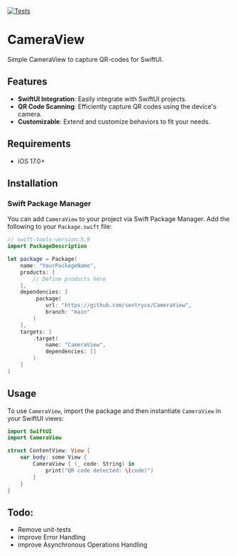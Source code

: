 [![Tests](https://github.com/sentryco/CameraView/actions/workflows/Tests.yml/badge.svg)](https://github.com/sentryco/CameraView/actions/workflows/Tests.yml)

# CameraView

Simple CameraView to capture QR-codes for SwiftUI.

## Features

- **SwiftUI Integration**: Easily integrate with SwiftUI projects.
- **QR Code Scanning**: Efficiently capture QR codes using the device's camera.
- **Customizable**: Extend and customize behaviors to fit your needs.

## Requirements

- iOS 17.0+

## Installation

### Swift Package Manager

You can add `CameraView` to your project via Swift Package Manager. Add the following to your `Package.swift` file:

```swift
// swift-tools-version:5.9
import PackageDescription

let package = Package(
    name: "YourPackageName",
    products: [
        // Define products here
    ],
    dependencies: [
        .package(
            url: "https://github.com/sentryco/CameraView",
            branch: "main"
        )
    ],
    targets: [
        .target(
            name: "CameraView",
            dependencies: []
        )
    ]
)
```

## Usage

To use `CameraView`, import the package and then instantiate `CameraView` in your SwiftUI views:

```swift
import SwiftUI
import CameraView

struct ContentView: View {
    var body: some View {
        CameraView { (_ code: String) in
            print("QR code detected: \(code)")
        }
    }
}
```

## Todo:
- Remove unit-tests
- improve  Error Handling
- improve Asynchronous Operations Handling